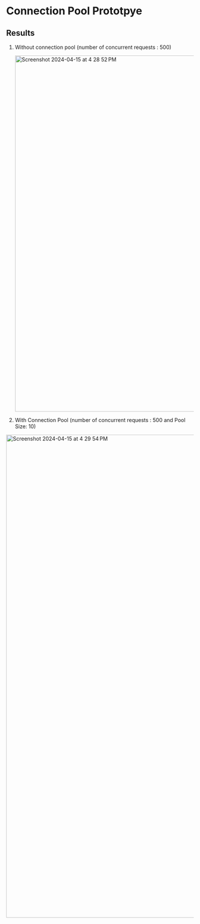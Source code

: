 # Connection Pool Prototpye
 
## Results

1. Without connection pool (number of concurrent requests : 500)
   
   <img width="957" alt="Screenshot 2024-04-15 at 4 28 52 PM" src="https://github.com/ParshvaTimbadia/Connection-Pool-Prototpye/assets/25700816/558d045e-329b-47a6-9992-7ddb098d9a5e">


3. With Connection Pool (number of concurrent requests : 500 and Pool Size: 10)

  <img width="1298" alt="Screenshot 2024-04-15 at 4 29 54 PM" src="https://github.com/ParshvaTimbadia/Connection-Pool-Prototpye/assets/25700816/3b85e438-1034-40ac-a5f6-1ab2c965aa7c">
